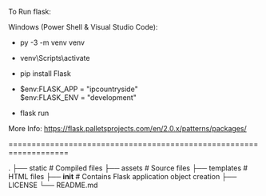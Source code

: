 
To Run flask:

Windows (Power Shell & Visual Studio Code):

- py -3 -m venv venv

- venv\Scripts\activate
- pip install Flask

- $env:FLASK_APP = "ipcountryside"  
  $env:FLASK_ENV = "development"

- flask run


More Info: https://flask.palletsprojects.com/en/2.0.x/patterns/packages/

===================================================================

.
├── static                   # Compiled files
├── assets                   # Source files 
├── templates                # HTML files
├── __init__                 # Contains Flask application object creation
├── LICENSE
└── README.md

